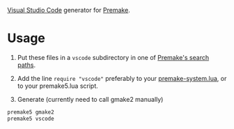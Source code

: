 [Visual Studio Code](https://code.visualstudio.com/) generator for [Premake](https://github.com/premake/premake-core).

# Usage
1. Put these files in a `vscode` subdirectory in one of [Premake's search paths](https://github.com/premake/premake-core/wiki/Locating-Scripts).

2. Add the line `require "vscode"` preferably to your [premake-system.lua](https://github.com/premake/premake-core/wiki/System-Scripts), or to your premake5.lua script.

3. Generate (currently need to call gmake2 manually)
```sh
premake5 gmake2
premake5 vscode
```
